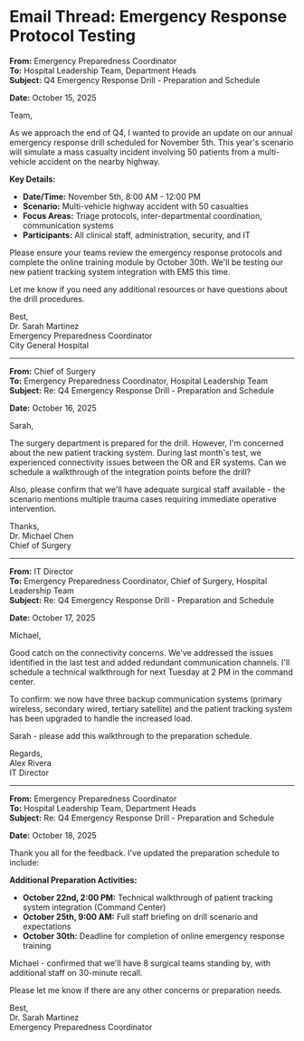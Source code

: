 # Email Thread: Emergency Response Protocol Testing

**From:** Emergency Preparedness Coordinator  
**To:** Hospital Leadership Team, Department Heads  
**Subject:** Q4 Emergency Response Drill - Preparation and Schedule  

**Date:** October 15, 2025  

Team,

As we approach the end of Q4, I wanted to provide an update on our annual emergency response drill scheduled for November 5th. This year's scenario will simulate a mass casualty incident involving 50 patients from a multi-vehicle accident on the nearby highway.

**Key Details:**
- **Date/Time:** November 5th, 8:00 AM - 12:00 PM
- **Scenario:** Multi-vehicle highway accident with 50 casualties
- **Focus Areas:** Triage protocols, inter-departmental coordination, communication systems
- **Participants:** All clinical staff, administration, security, and IT

Please ensure your teams review the emergency response protocols and complete the online training module by October 30th. We'll be testing our new patient tracking system integration with EMS this time.

Let me know if you need any additional resources or have questions about the drill procedures.

Best,  
Dr. Sarah Martinez  
Emergency Preparedness Coordinator  
City General Hospital  

---

**From:** Chief of Surgery  
**To:** Emergency Preparedness Coordinator, Hospital Leadership Team  
**Subject:** Re: Q4 Emergency Response Drill - Preparation and Schedule  

**Date:** October 16, 2025  

Sarah,

The surgery department is prepared for the drill. However, I'm concerned about the new patient tracking system. During last month's test, we experienced connectivity issues between the OR and ER systems. Can we schedule a walkthrough of the integration points before the drill?

Also, please confirm that we'll have adequate surgical staff available - the scenario mentions multiple trauma cases requiring immediate operative intervention.

Thanks,  
Dr. Michael Chen  
Chief of Surgery  

---

**From:** IT Director  
**To:** Emergency Preparedness Coordinator, Chief of Surgery, Hospital Leadership Team  
**Subject:** Re: Q4 Emergency Response Drill - Preparation and Schedule  

**Date:** October 17, 2025  

Michael,

Good catch on the connectivity concerns. We've addressed the issues identified in the last test and added redundant communication channels. I'll schedule a technical walkthrough for next Tuesday at 2 PM in the command center.

To confirm: we now have three backup communication systems (primary wireless, secondary wired, tertiary satellite) and the patient tracking system has been upgraded to handle the increased load.

Sarah - please add this walkthrough to the preparation schedule.

Regards,  
Alex Rivera  
IT Director  

---

**From:** Emergency Preparedness Coordinator  
**To:** Hospital Leadership Team, Department Heads  
**Subject:** Re: Q4 Emergency Response Drill - Preparation and Schedule  

**Date:** October 18, 2025  

Thank you all for the feedback. I've updated the preparation schedule to include:

**Additional Preparation Activities:**
- **October 22nd, 2:00 PM:** Technical walkthrough of patient tracking system integration (Command Center)
- **October 25th, 9:00 AM:** Full staff briefing on drill scenario and expectations
- **October 30th:** Deadline for completion of online emergency response training

Michael - confirmed that we'll have 8 surgical teams standing by, with additional staff on 30-minute recall.

Please let me know if there are any other concerns or preparation needs.

Best,  
Dr. Sarah Martinez  
Emergency Preparedness Coordinator